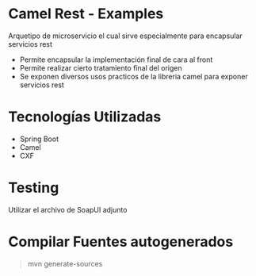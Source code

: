 # Camel Rest - Examples
Arquetipo de microservicio el cual sirve especialmente para encapsular servicios rest

- Permite encapsular la implementación final de cara al front
- Permite realizar cierto tratamiento final del origen
- Se exponen diversos usos practicos de la libreria camel para exponer servicios rest

# Tecnologías Utilizadas
- Spring Boot
- Camel
- CXF

# Testing
Utilizar el archivo de SoapUI adjunto

# Compilar Fuentes autogenerados
> mvn generate-sources
